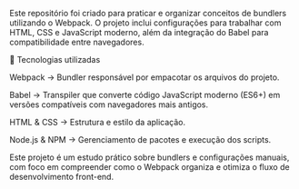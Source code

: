 Este repositório foi criado para praticar e organizar conceitos de bundlers utilizando o Webpack.
O projeto inclui configurações para trabalhar com HTML, CSS e JavaScript moderno, além da integração do Babel para compatibilidade entre navegadores.

🚀 Tecnologias utilizadas

Webpack → Bundler responsável por empacotar os arquivos do projeto.

Babel → Transpiler que converte código JavaScript moderno (ES6+) em versões compatíveis com navegadores mais antigos.

HTML & CSS → Estrutura e estilo da aplicação.

Node.js & NPM → Gerenciamento de pacotes e execução dos scripts.

Este projeto é um estudo prático sobre bundlers e configurações manuais, com foco em compreender como o Webpack organiza e otimiza o fluxo de desenvolvimento front-end.
